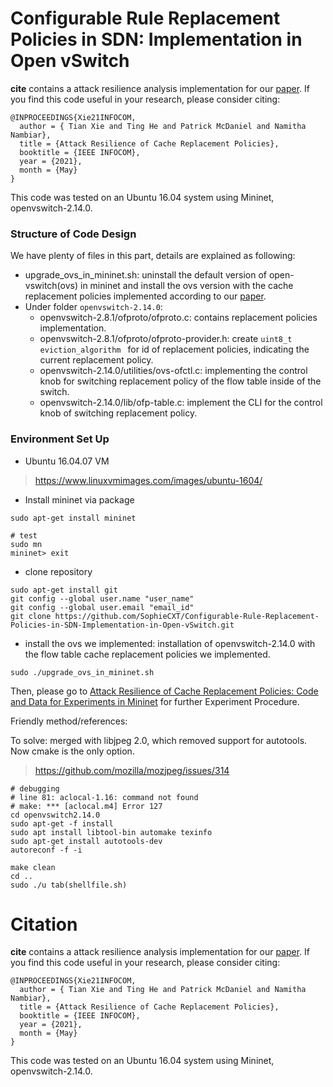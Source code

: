 # Configurable Rule Replacement Policies in SDN: Implementation in Open vSwitch


**cite** contains a attack resilience analysis implementation for our [paper](https://nsrg.cse.psu.edu/files/2020/12/Tian21INFOCOM-Attack-Resilience-of-Cache-Policies.pdf).  If you find this code useful in your research, please consider citing:

    @INPROCEEDINGS{Xie21INFOCOM,
      author = { Tian Xie and Ting He and Patrick McDaniel and Namitha Nambiar},
      title = {Attack Resilience of Cache Replacement Policies},
      booktitle = {IEEE INFOCOM},
      year = {2021},
      month = {May}
    }

This code was tested on an Ubuntu 16.04 system using Mininet, openvswitch-2.14.0.

### Structure of Code Design
We have plenty of files in this part, details are explained as following:
- upgrade_ovs_in_mininet.sh: uninstall the default version of open-vswitch(ovs) in mininet and install the ovs version with the cache replacement policies implemented according to our [paper](https://nsrg.cse.psu.edu/files/2020/12/Tian21INFOCOM-Attack-Resilience-of-Cache-Policies.pdf).
- Under folder `openvswitch-2.14.0`:
  - openvswitch-2.8.1/ofproto/ofproto.c: contains replacement policies implementation.
  - openvswitch-2.8.1/ofproto/ofproto-provider.h: create `uint8_t eviction_algorithm ` for id of replacement policies, indicating the current replacement policy.
  - openvswitch-2.14.0/utilities/ovs-ofctl.c: implementing the control knob for switching replacement policy of the flow table inside of the switch.
  - openvswitch-2.14.0/lib/ofp-table.c: implement the CLI for the control knob of switching replacement policy.

### Environment Set Up
- Ubuntu 16.04.07 VM
> https://www.linuxvmimages.com/images/ubuntu-1604/ 

- Install mininet via package
```
sudo apt-get install mininet

# test
sudo mn
mininet> exit

```

- clone repository
```
sudo apt-get install git
git config --global user.name "user_name"
git config --global user.email "email_id"
git clone https://github.com/SophieCXT/Configurable-Rule-Replacement-Policies-in-SDN-Implementation-in-Open-vSwitch.git
```

- install the ovs we implemented: installation of openvswitch-2.14.0 with the flow table cache replacement policies we implemented.
```
sudo ./upgrade_ovs_in_mininet.sh
```

Then, please go to [Attack Resilience of Cache Replacement Policies: Code and Data for Experiments in Mininet](https://github.com/SophieCXT/Code-and-Data-for-Experiments-in-Mininet-) for further Experiment Procedure.
 
Friendly method/references:

To solve: merged with libjpeg 2.0, which removed support for autotools. Now cmake is the only option. 
>https://github.com/mozilla/mozjpeg/issues/314
 ```
# debugging
# line 81: aclocal-1.16: command not found
# make: *** [aclocal.m4] Error 127
cd openvswitch2.14.0
sudo apt-get -f install
sudo apt install libtool-bin automake texinfo
sudo apt-get install autotools-dev
autoreconf -f -i

make clean
cd ..
sudo ./u tab(shellfile.sh)
```
 
# Citation
**cite** contains a attack resilience analysis implementation for our [paper](https://nsrg.cse.psu.edu/files/2020/12/Tian21INFOCOM-Attack-Resilience-of-Cache-Policies.pdf).  If you find this code useful in your research, please consider citing:

    @INPROCEEDINGS{Xie21INFOCOM,
      author = { Tian Xie and Ting He and Patrick McDaniel and Namitha Nambiar},
      title = {Attack Resilience of Cache Replacement Policies},
      booktitle = {IEEE INFOCOM},
      year = {2021},
      month = {May}
    }

This code was tested on an Ubuntu 16.04 system using Mininet, openvswitch-2.14.0.
